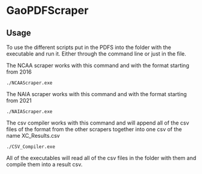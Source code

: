 # GaoPDFScraper

## Usage

To use the different scripts put in the PDFS into the folder with the executable and run it.
Either through the command line or just in the file.

The NCAA scraper works with this command and with the format starting from 2016

`./NCAAScraper.exe`

The NAIA scraper works with this command and with the format starting from 2021

`./NAIAScraper.exe`

The csv compiler works with this command and will append all of the csv files of the format from the other scrapers together into one csv of the name XC_Results.csv

`./CSV_Compiler.exe`

All of the executables will read all of the csv files in the folder with them and compile them into a result csv.

